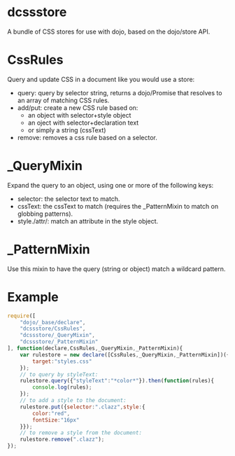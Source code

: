 dcssstore
=========

A bundle of CSS stores for use with dojo, based on the dojo/store API.

CssRules
=========

Query and update CSS in a document like you would use a store:

* query: query by selector string, returns a dojo/Promise that resolves to an array of matching CSS rules.
* add/put: create a new CSS rule based on:
  * an object with selector+style object
  * an oject with selector+declaration text
  * or simply a string (cssText)
* remove: removes a css rule based on a selector.


_QueryMixin
=============
Expand the query to an object, using one or more of the following keys:

* selector: the selector text to match.
* cssText: the cssText to match (requires the _PatternMixin to match on globbing patterns).
* style./attr/: match an attribute in the style object.


_PatternMixin
=============

Use this mixin to have the query (string or object) match a wildcard pattern.

Example
=======

```javascript
require([
	"dojo/_base/declare",
	"dcssstore/CssRules",
	"dcssstore/_QueryMixin",
	"dcssstore/_PatternMixin"
], function(declare,CssRules,_QueryMixin,_PatternMixin){
	var rulestore = new declare([CssRules,_QueryMixin,_PatternMixin])({
		target:"styles.css"
	});
	// to query by styleText:
	rulestore.query({"styleText":"*color*"}).then(function(rules){
		console.log(rules);
	});
	// to add a style to the document:
	rulestore.put({selector:".clazz",style:{
		color:"red",
		fontSize:"16px"
	}});
	// to remove a style from the document:
	rulestore.remove(".clazz");
});
```
